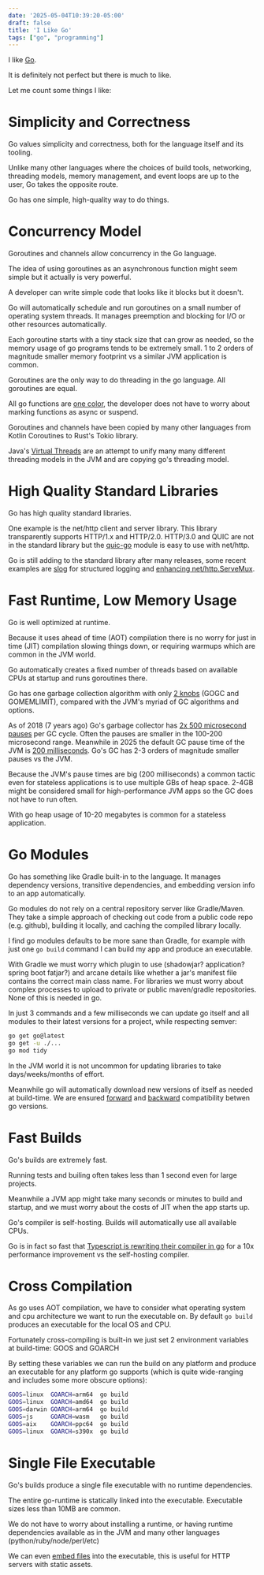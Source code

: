 ```yaml
---
date: '2025-05-04T10:39:20-05:00'
draft: false
title: 'I Like Go'
tags: ["go", "programming"]
---
```

I like [Go](https://go.dev).

It is definitely not perfect but there is much to like.

Let me count some things I like:

# Simplicity and Correctness

Go values simplicity and correctness, both for the language itself and its tooling.

Unlike many other languages where the choices of build tools, networking, threading models, memory management, and event loops are up to the user, Go takes the opposite route.

Go has one simple, high-quality way to do things.

# Concurrency Model

Goroutines and channels allow concurrency in the Go language.

The idea of using goroutines as an asynchronous function might seem simple but it actually is very powerful.  

A developer can write simple code that looks like it blocks but it doesn't.  

Go will automatically schedule and run goroutines on a small number of operating system threads.  It manages preemption and blocking for I/O or other resources automatically.

Each goroutine starts with a tiny stack size that can grow as needed, so the memory usage of go programs tends to be extremely small.  1 to 2 orders of magnitude smaller memory footprint vs a similar JVM application is common.

Goroutines are the only way to do threading in the go language.  All goroutines are equal.  

All go functions are [one color](https://journal.stuffwithstuff.com/2015/02/01/what-color-is-your-function/), the developer does not have to worry about marking functions as async or suspend.

Goroutines and channels have been copied by many other languages from Kotlin Coroutines to Rust's Tokio library.

Java's [Virtual Threads](https://docs.oracle.com/en/java/javase/21/core/virtual-threads.html) are an attempt to unify many many different threading models in the JVM and are copying go's threading model.

# High Quality Standard Libraries

Go has high quality standard libraries.

One example is the net/http client and server library.  This library transparently supports HTTP/1.x and HTTP/2.0.  HTTP/3.0 and QUIC are not in the standard library but the [quic-go](https://github.com/quic-go/quic-go) module is easy to use with net/http.

Go is still adding to the standard library after many releases, some recent examples are [slog](https://go.dev/blog/slog) for structured logging and [enhancing net/http.ServeMux](https://go.dev/blog/routing-enhancements).

# Fast Runtime, Low Memory Usage

Go is well optimized at runtime.

Because it uses ahead of time (AOT) compilation there is no worry for just in time (JIT) compilation slowing things down, or requiring warmups which are common in the JVM world.

Go automatically creates a fixed number of threads based on available CPUs at startup and runs goroutines there.

Go has one garbage collection algorithm with only [2 knobs](https://tip.golang.org/doc/gc-guide) (GOGC and GOMEMLIMIT), compared with the JVM's myriad of GC algorithms and options.

As of 2018 (7 years ago) Go's garbage collector has [2x 500 microsecond pauses](https://go.dev/blog/ismmkeynote) per GC cycle.  Often the pauses are smaller in the 100-200 microsecond range.  Meanwhile in 2025 the default GC pause time of the JVM is [200 milliseconds](https://www.oracle.com/technical-resources/articles/java/g1gc.html).  Go's GC has 2-3 orders of magnitude smaller pauses vs the JVM.

Because the JVM's pause times are big (200 milliseconds) a common tactic even for stateless applications is to use multiple GBs of heap space.  2-4GB might be considered small for high-performance JVM apps so the GC does not have to run often.  

With go heap usage of 10-20 megabytes is common for a stateless application.

# Go Modules

Go has something like Gradle built-in to the language.  It manages dependency versions, transitive dependencies, and embedding version info to an app automatically.  

Go modules do not rely on a central repository server like Gradle/Maven.  They take a simple approach of checking out code from a public code repo (e.g. github), building it locally, and caching the compiled library locally.

I find go modules defaults to be more sane than Gradle, for example with just one `go build` command I can build my app and produce an executable.  

With Gradle we must worry which plugin to use (shadowjar? application? spring boot fatjar?) and arcane details like whether a jar's manifest file contains the correct main class name.  For libraries we must worry about complex processes to upload to private or public maven/gradle repositories.  None of this is needed in go.

In just 3 commands and a few milliseconds we can update go itself and all modules to their latest versions for a project, while respecting semver:

```sh
go get go@latest
go get -u ./...
go mod tidy
```

In the JVM world it is not uncommon for updating libraries to take days/weeks/months of effort.

Meanwhile go will automatically download new versions of itself as needed at build-time.  We are ensured [forward](https://go.dev/blog/toolchain) and [backward](https://go.dev/blog/compat) compatibility betwen go versions.

# Fast Builds

Go's builds are extremely fast.

Running tests and builing often takes less than 1 second even for large projects.

Meanwhile a JVM app might take many seconds or minutes to build and startup, and we must worry about the costs of JIT when the app starts up.

Go's compiler is self-hosting.  Builds will automatically use all available CPUs.

Go is in fact so fast that [Typescript is rewriting their compiler in go](https://devblogs.microsoft.com/typescript/typescript-native-port/) for a 10x performance improvement vs the self-hosting compiler.

# Cross Compilation

As go uses AOT compilation, we have to consider what operating system and cpu architecture we want to run the executable on.  By default `go build` produces an executable for the local OS and CPU.

Fortunately cross-compiling is built-in we just set 2 environment variables at build-time: GOOS and GOARCH

By setting these variables we can run the build on any platform and produce an executable for any platform go supports (which is quite wide-ranging and includes some more obscure options):

```sh
GOOS=linux  GOARCH=arm64  go build
GOOS=linux  GOARCH=amd64  go build
GOOS=darwin GOARCH=arm64  go build
GOOS=js     GOARCH=wasm   go build
GOOS=aix    GOARCH=ppc64  go build
GOOS=linux  GOARCH=s390x  go build
```

# Single File Executable

Go's builds produce a single file executable with no runtime dependencies.

The entire go-runtime is statically linked into the executable.  Executable sizes less than 10MB are common.

We do not have to worry about installing a runtime, or having runtime dependencies available as in the JVM and many other languages (python/ruby/node/perl/etc)

We can even [embed files](https://pkg.go.dev/embed) into the executable, this is useful for HTTP servers with static assets.
